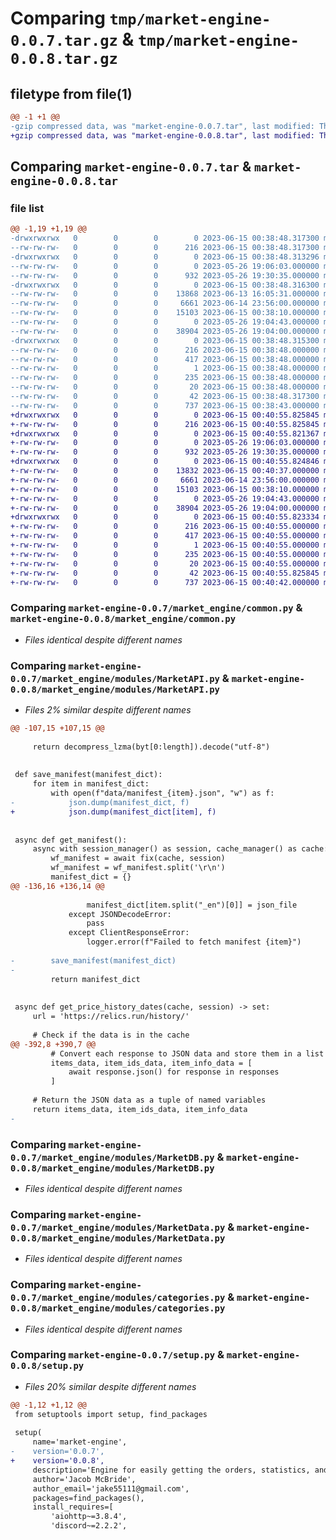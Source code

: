 # Comparing `tmp/market-engine-0.0.7.tar.gz` & `tmp/market-engine-0.0.8.tar.gz`

## filetype from file(1)

```diff
@@ -1 +1 @@
-gzip compressed data, was "market-engine-0.0.7.tar", last modified: Thu Jun 15 00:38:48 2023, max compression
+gzip compressed data, was "market-engine-0.0.8.tar", last modified: Thu Jun 15 00:40:55 2023, max compression
```

## Comparing `market-engine-0.0.7.tar` & `market-engine-0.0.8.tar`

### file list

```diff
@@ -1,19 +1,19 @@
-drwxrwxrwx   0        0        0        0 2023-06-15 00:38:48.317300 market-engine-0.0.7/
--rw-rw-rw-   0        0        0      216 2023-06-15 00:38:48.317300 market-engine-0.0.7/PKG-INFO
-drwxrwxrwx   0        0        0        0 2023-06-15 00:38:48.313296 market-engine-0.0.7/market_engine/
--rw-rw-rw-   0        0        0        0 2023-05-26 19:06:03.000000 market-engine-0.0.7/market_engine/__init__.py
--rw-rw-rw-   0        0        0      932 2023-05-26 19:30:35.000000 market-engine-0.0.7/market_engine/common.py
-drwxrwxrwx   0        0        0        0 2023-06-15 00:38:48.316300 market-engine-0.0.7/market_engine/modules/
--rw-rw-rw-   0        0        0    13868 2023-06-13 16:05:31.000000 market-engine-0.0.7/market_engine/modules/MarketAPI.py
--rw-rw-rw-   0        0        0     6661 2023-06-14 23:56:00.000000 market-engine-0.0.7/market_engine/modules/MarketDB.py
--rw-rw-rw-   0        0        0    15103 2023-06-15 00:38:10.000000 market-engine-0.0.7/market_engine/modules/MarketData.py
--rw-rw-rw-   0        0        0        0 2023-05-26 19:04:43.000000 market-engine-0.0.7/market_engine/modules/__init__.py
--rw-rw-rw-   0        0        0    38904 2023-05-26 19:04:00.000000 market-engine-0.0.7/market_engine/modules/categories.py
-drwxrwxrwx   0        0        0        0 2023-06-15 00:38:48.315300 market-engine-0.0.7/market_engine.egg-info/
--rw-rw-rw-   0        0        0      216 2023-06-15 00:38:48.000000 market-engine-0.0.7/market_engine.egg-info/PKG-INFO
--rw-rw-rw-   0        0        0      417 2023-06-15 00:38:48.000000 market-engine-0.0.7/market_engine.egg-info/SOURCES.txt
--rw-rw-rw-   0        0        0        1 2023-06-15 00:38:48.000000 market-engine-0.0.7/market_engine.egg-info/dependency_links.txt
--rw-rw-rw-   0        0        0      235 2023-06-15 00:38:48.000000 market-engine-0.0.7/market_engine.egg-info/requires.txt
--rw-rw-rw-   0        0        0       20 2023-06-15 00:38:48.000000 market-engine-0.0.7/market_engine.egg-info/top_level.txt
--rw-rw-rw-   0        0        0       42 2023-06-15 00:38:48.317300 market-engine-0.0.7/setup.cfg
--rw-rw-rw-   0        0        0      737 2023-06-15 00:38:43.000000 market-engine-0.0.7/setup.py
+drwxrwxrwx   0        0        0        0 2023-06-15 00:40:55.825845 market-engine-0.0.8/
+-rw-rw-rw-   0        0        0      216 2023-06-15 00:40:55.825845 market-engine-0.0.8/PKG-INFO
+drwxrwxrwx   0        0        0        0 2023-06-15 00:40:55.821367 market-engine-0.0.8/market_engine/
+-rw-rw-rw-   0        0        0        0 2023-05-26 19:06:03.000000 market-engine-0.0.8/market_engine/__init__.py
+-rw-rw-rw-   0        0        0      932 2023-05-26 19:30:35.000000 market-engine-0.0.8/market_engine/common.py
+drwxrwxrwx   0        0        0        0 2023-06-15 00:40:55.824846 market-engine-0.0.8/market_engine/modules/
+-rw-rw-rw-   0        0        0    13832 2023-06-15 00:40:37.000000 market-engine-0.0.8/market_engine/modules/MarketAPI.py
+-rw-rw-rw-   0        0        0     6661 2023-06-14 23:56:00.000000 market-engine-0.0.8/market_engine/modules/MarketDB.py
+-rw-rw-rw-   0        0        0    15103 2023-06-15 00:38:10.000000 market-engine-0.0.8/market_engine/modules/MarketData.py
+-rw-rw-rw-   0        0        0        0 2023-05-26 19:04:43.000000 market-engine-0.0.8/market_engine/modules/__init__.py
+-rw-rw-rw-   0        0        0    38904 2023-05-26 19:04:00.000000 market-engine-0.0.8/market_engine/modules/categories.py
+drwxrwxrwx   0        0        0        0 2023-06-15 00:40:55.823334 market-engine-0.0.8/market_engine.egg-info/
+-rw-rw-rw-   0        0        0      216 2023-06-15 00:40:55.000000 market-engine-0.0.8/market_engine.egg-info/PKG-INFO
+-rw-rw-rw-   0        0        0      417 2023-06-15 00:40:55.000000 market-engine-0.0.8/market_engine.egg-info/SOURCES.txt
+-rw-rw-rw-   0        0        0        1 2023-06-15 00:40:55.000000 market-engine-0.0.8/market_engine.egg-info/dependency_links.txt
+-rw-rw-rw-   0        0        0      235 2023-06-15 00:40:55.000000 market-engine-0.0.8/market_engine.egg-info/requires.txt
+-rw-rw-rw-   0        0        0       20 2023-06-15 00:40:55.000000 market-engine-0.0.8/market_engine.egg-info/top_level.txt
+-rw-rw-rw-   0        0        0       42 2023-06-15 00:40:55.825845 market-engine-0.0.8/setup.cfg
+-rw-rw-rw-   0        0        0      737 2023-06-15 00:40:42.000000 market-engine-0.0.8/setup.py
```

### Comparing `market-engine-0.0.7/market_engine/common.py` & `market-engine-0.0.8/market_engine/common.py`

 * *Files identical despite different names*

### Comparing `market-engine-0.0.7/market_engine/modules/MarketAPI.py` & `market-engine-0.0.8/market_engine/modules/MarketAPI.py`

 * *Files 2% similar despite different names*

```diff
@@ -107,15 +107,15 @@
 
     return decompress_lzma(byt[0:length]).decode("utf-8")
 
 
 def save_manifest(manifest_dict):
     for item in manifest_dict:
         with open(f"data/manifest_{item}.json", "w") as f:
-            json.dump(manifest_dict, f)
+            json.dump(manifest_dict[item], f)
 
 
 async def get_manifest():
     async with session_manager() as session, cache_manager() as cache:
         wf_manifest = await fix(cache, session)
         wf_manifest = wf_manifest.split('\r\n')
         manifest_dict = {}
@@ -136,16 +136,14 @@
 
                 manifest_dict[item.split("_en")[0]] = json_file
             except JSONDecodeError:
                 pass
             except ClientResponseError:
                 logger.error(f"Failed to fetch manifest {item}")
 
-        save_manifest(manifest_dict)
-
         return manifest_dict
 
 
 async def get_price_history_dates(cache, session) -> set:
     url = 'https://relics.run/history/'
 
     # Check if the data is in the cache
@@ -392,8 +390,7 @@
         # Convert each response to JSON data and store them in a list
         items_data, item_ids_data, item_info_data = [
             await response.json() for response in responses
         ]
 
     # Return the JSON data as a tuple of named variables
     return items_data, item_ids_data, item_info_data
-
```

### Comparing `market-engine-0.0.7/market_engine/modules/MarketDB.py` & `market-engine-0.0.8/market_engine/modules/MarketDB.py`

 * *Files identical despite different names*

### Comparing `market-engine-0.0.7/market_engine/modules/MarketData.py` & `market-engine-0.0.8/market_engine/modules/MarketData.py`

 * *Files identical despite different names*

### Comparing `market-engine-0.0.7/market_engine/modules/categories.py` & `market-engine-0.0.8/market_engine/modules/categories.py`

 * *Files identical despite different names*

### Comparing `market-engine-0.0.7/setup.py` & `market-engine-0.0.8/setup.py`

 * *Files 20% similar despite different names*

```diff
@@ -1,12 +1,12 @@
 from setuptools import setup, find_packages
 
 setup(
     name='market-engine',
-    version='0.0.7',
+    version='0.0.8',
     description='Engine for easily getting the orders, statistics, and other stats from warframe.market.',
     author='Jacob McBride',
     author_email='jake55111@gmail.com',
     packages=find_packages(),
     install_requires=[
         'aiohttp~=3.8.4',
         'discord~=2.2.2',
```

